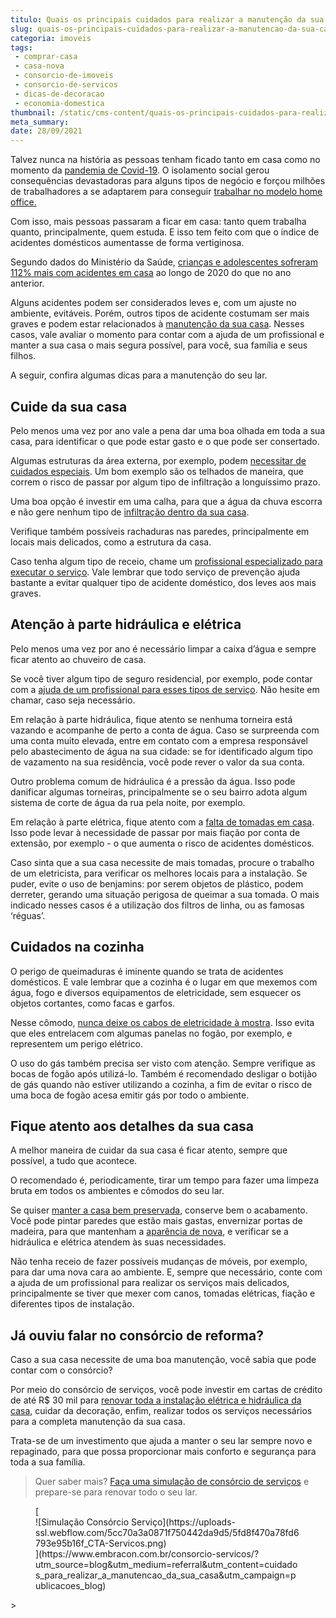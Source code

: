 ```yaml
---
titulo: Quais os principais cuidados para realizar a manutenção da sua casa?
slug: quais-os-principais-cuidados-para-realizar-a-manutencao-da-sua-casa
categoria: imoveis
tags:
 - comprar-casa
 - casa-nova
 - consorcio-de-imoveis
 - consorcio-de-servicos
 - dicas-de-decoracao
 - economia-domestica
thumbnail: /static/cms-content/quais-os-principais-cuidados-para-realizar-a-manutencao-da-sua-casa.jpg
meta_summary: 
date: 28/09/2021
---
```

Talvez nunca na história as pessoas tenham ficado tanto em casa como no momento da [pandemia de Covid-19](https://www.embracon.com.br/blog/35-coisas-para-fazer-quando-a-pandemia-passar). O isolamento social gerou consequências devastadoras para alguns tipos de negócio e forçou milhões de trabalhadores a se adaptarem para conseguir [trabalhar no modelo home office.](https://www.embracon.com.br/blog/home-office-5-dicas-para-manter-o-cantinho-de-trabalho-organizado)

Com isso, mais pessoas passaram a ficar em casa: tanto quem trabalha quanto, principalmente, quem estuda. E isso tem feito com que o índice de acidentes domésticos aumentasse de forma vertiginosa.

Segundo dados do Ministério da Saúde, [crianças e adolescentes sofreram 112% mais com acidentes em casa](https://revistacrescer.globo.com/Saude/noticia/2021/01/acidentes-domesticos-com-criancas-e-adolescentes-cresce-112-na-pandemia.html) ao longo de 2020 do que no ano anterior.

Alguns acidentes podem ser considerados leves e, com um ajuste no ambiente, evitáveis. Porém, outros tipos de acidente costumam ser mais graves e podem estar relacionados à [manutenção da sua casa](https://www.embracon.com.br/blog/manutencao-da-casa-como-realizar-e-qual-a-sua-importancia). Nesses casos, vale avaliar o momento para contar com a ajuda de um profissional e manter a sua casa o mais segura possível, para você, sua família e seus filhos.

A seguir, confira algumas dicas para a manutenção do seu lar.

Cuide da sua casa
-----------------

Pelo menos uma vez por ano vale a pena dar uma boa olhada em toda a sua casa, para identificar o que pode estar gasto e o que pode ser consertado.

Algumas estruturas da área externa, por exemplo, podem [necessitar de cuidados especiais](https://www.embracon.com.br/blog/afinal-preciso-de-um-engenheiro-de-obras-para-reformar-a-minha-casa). Um bom exemplo são os telhados de maneira, que correm o risco de passar por algum tipo de infiltração a longuíssimo prazo.

Uma boa opção é investir em uma calha, para que a água da chuva escorra e não gere nenhum tipo de [infiltração dentro da sua casa](https://www.embracon.com.br/blog/saiba-o-que-fazer-para-evitar-infiltracao-na-sua-casa).

Verifique também possíveis rachaduras nas paredes, principalmente em locais mais delicados, como a estrutura da casa.

Caso tenha algum tipo de receio, chame um [profissional especializado para executar o serviço](https://www.embracon.com.br/blog/instalacoes-eletricas-quais-sao-os-principais-problemas-e-como-resolve-los). Vale lembrar que todo serviço de prevenção ajuda bastante a evitar qualquer tipo de acidente doméstico, dos leves aos mais graves.

Atenção à parte hidráulica e elétrica
-------------------------------------

Pelo menos uma vez por ano é necessário limpar a caixa d’água e sempre ficar atento ao chuveiro de casa.

Se você tiver algum tipo de seguro residencial, por exemplo, pode contar com a [ajuda de um profissional para esses tipos de serviço](https://www.embracon.com.br/blog/entenda-como-evitar-dores-de-cabeca-com-obras-na-casa). Não hesite em chamar, caso seja necessário.

Em relação à parte hidráulica, fique atento se nenhuma torneira está vazando e acompanhe de perto a conta de água. Caso se surpreenda com uma conta muito elevada, entre em contato com a empresa responsável pelo abastecimento de água na sua cidade: se for identificado algum tipo de vazamento na sua residência, você pode rever o valor da sua conta.

Outro problema comum de hidráulica é a pressão da água. Isso pode danificar algumas torneiras, principalmente se o seu bairro adota algum sistema de corte de água da rua pela noite, por exemplo.

Em relação à parte elétrica, fique atento com a [falta de tomadas em casa](https://www.embracon.com.br/blog/5-dicas-indispensaveis-para-voce-economizar-energia-eletrica). Isso pode levar à necessidade de passar por mais fiação por conta de extensão, por exemplo - o que aumenta o risco de acidentes domésticos.

Caso sinta que a sua casa necessite de mais tomadas, procure o trabalho de um eletricista, para verificar os melhores locais para a instalação. Se puder, evite o uso de benjamins: por serem objetos de plástico, podem derreter, gerando uma situação perigosa de queimar a sua tomada. O mais indicado nesses casos é a utilização dos filtros de linha, ou as famosas ‘réguas’.

Cuidados na cozinha
-------------------

O perigo de queimaduras é iminente quando se trata de acidentes domésticos. E vale lembrar que a cozinha é o lugar em que mexemos com água, fogo e diversos equipamentos de eletricidade, sem esquecer os objetos cortantes, como facas e garfos.

Nesse cômodo, [nunca deixe os cabos de eletricidade à mostra](https://www.embracon.com.br/blog/vai-reformar-a-cozinha-confira-as-tendencias). Isso evita que eles entrelacem com algumas panelas no fogão, por exemplo, e representem um perigo elétrico.

O uso do gás também precisa ser visto com atenção. Sempre verifique as bocas de fogão após utilizá-lo. Também é recomendado desligar o botijão de gás quando não estiver utilizando a cozinha, a fim de evitar o risco de uma boca de fogão acesa emitir gás por todo o ambiente.

Fique atento aos detalhes da sua casa
-------------------------------------

A melhor maneira de cuidar da sua casa é ficar atento, sempre que possível, a tudo que acontece.

O recomendado é, periodicamente, tirar um tempo para fazer uma limpeza bruta em todos os ambientes e cômodos do seu lar.

Se quiser [manter a casa bem preservada](https://www.embracon.com.br/blog/5-coisas-que-voce-precisa-saber-para-construir-uma-casa), conserve bem o acabamento. Você pode pintar paredes que estão mais gastas, envernizar portas de madeira, para que mantenham a [aparência de nova](https://www.embracon.com.br/blog/quer-reformar-sua-casa-nos-temos-5-dicas-para-voce-se-inspirar), e verificar se a hidráulica e elétrica atendem às suas necessidades.

Não tenha receio de fazer possíveis mudanças de móveis, por exemplo, para dar uma nova cara ao ambiente. E, sempre que necessário, conte com a ajuda de um profissional para realizar os serviços mais delicados, principalmente se tiver que mexer com canos, tomadas elétricas, fiação e diferentes tipos de instalação.

Já ouviu falar no consórcio de reforma?
---------------------------------------

Caso a sua casa necessite de uma boa manutenção, você sabia que pode contar com o consórcio?

Por meio do consórcio de serviços, você pode investir em cartas de crédito de até R$ 30 mil para [renovar toda a instalação elétrica e hidráulica da casa](https://www.embracon.com.br/blog/guia-completo-de-como-reformar-a-sua-casa-inteira-com-o-consorcio), cuidar da decoração, enfim, realizar todos os serviços necessários para a completa manutenção da sua casa.

Trata-se de um investimento que ajuda a manter o seu lar sempre novo e repaginado, para que possa proporcionar mais conforto e segurança para toda a sua família.

> Quer saber mais? [Faça uma simulação de consórcio de serviços](https://www.embracon.com.br/consorcio-servicos/?utm_source=blog&utm_medium=referral&utm_content=cuidados_para_realizar_a_manutencao_da_sua_casa&utm_campaign=publicacoes_blog) e prepare-se para renovar todo o seu lar.

<figure class="w-richtext-figure-type-image w-richtext-align-center">[<div>![Simulação Consórcio Serviço](https://uploads-ssl.webflow.com/5cc70a3a0871f750442da9d5/5fd8f470a78fd6793e95b16f_CTA-Servicos.png)</div>](https://www.embracon.com.br/consorcio-servicos/?utm_source=blog&utm_medium=referral&utm_content=cuidados_para_realizar_a_manutencao_da_sua_casa&utm_campaign=publicacoes_blog)</figure>> ‍
